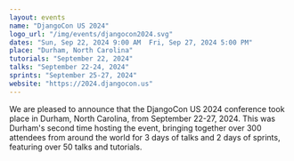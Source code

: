 ```yaml
---
layout: events
name: "DjangoCon US 2024"
logo_url: "/img/events/djangocon2024.svg"
dates: "Sun, Sep 22, 2024 9:00 AM  Fri, Sep 27, 2024 5:00 PM"
place: "Durham, North Carolina"
tutorials: "September 22, 2024"
talks: "September 22-24, 2024"
sprints: "September 25-27, 2024"
website: "https://2024.djangocon.us"
---
```


We are pleased to announce that the DjangoCon US 2024 conference took place in Durham, North Carolina, from September 22-27, 2024. This was Durham's second time hosting the event, bringing together over 300 attendees from around the world for 3 days of talks and 2 days of sprints, featuring over 50 talks and tutorials.